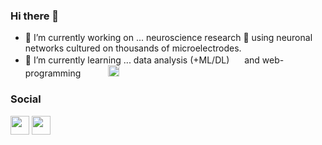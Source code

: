 ### Hi there 👋

- 🔭 I’m currently working on ... neuroscience research 🧠 using neuronal networks cultured on thousands of microelectrodes.
- 🌱 I’m currently learning ... data analysis (+ML/DL) <img src="https://img.shields.io/badge/Python-3776AB?style=for-the-badge&logo=python&logoColor=white" height="16px;"/> and web-programming <img src="https://img.shields.io/badge/JavaScript-F7DF1E?style=for-the-badge&logo=javascript&logoColor=black" height="16px;"/> <img src="https://shields.io/badge/TypeScript-3178C6?logo=TypeScript&logoColor=FFF&style=flat-square" height="16px;"/> <img src="https://img.shields.io/badge/Vue.js-35495E?style=for-the-badge&logo=vuedotjs&logoColor=4FC08D" height="18px;"/>

### Social
<a href="https://twitter.com/takuma_tech"><img src="https://img.shields.io/badge/Twitter-1DA1F2?style=for-the-badge&logo=twitter&logoColor=white" height="30px;" /></a>
<a href="https://www.linkedin.com/in/takuma-furukawa-neuron/"><img src="https://img.shields.io/badge/LinkedIn-0077B5?style=for-the-badge&logo=linkedin&logoColor=white" height="30px;" /></a>

